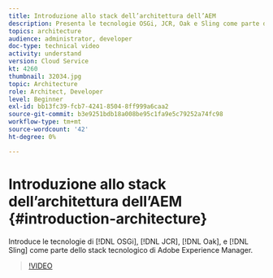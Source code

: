 ```yaml
---
title: Introduzione allo stack dell’architettura dell’AEM
description: Presenta le tecnologie OSGi, JCR, Oak e Sling come parte dello stack di tecnologia di Adobe Experience Manager.
topics: architecture
audience: administrator, developer
doc-type: technical video
activity: understand
version: Cloud Service
kt: 4260
thumbnail: 32034.jpg
topic: Architecture
role: Architect, Developer
level: Beginner
exl-id: bb13fc39-fcb7-4241-8504-8ff999a6caa2
source-git-commit: b3e9251bdb18a008be95c1fa9e5c79252a74fc98
workflow-type: tm+mt
source-wordcount: '42'
ht-degree: 0%

---
```


# Introduzione allo stack dell’architettura dell’AEM {#introduction-architecture}

Introduce le tecnologie di [!DNL OSGi], [!DNL JCR], [!DNL Oak], e [!DNL Sling] come parte dello stack tecnologico di Adobe Experience Manager.

>[!VIDEO](https://video.tv.adobe.com/v/32034?quality=12&learn=on)
